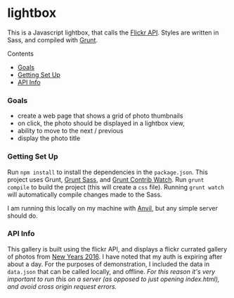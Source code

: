 # lightbox

This is a Javascript lightbox, that calls the [Flickr API](https://www.flickr.com/services/api/explore/flickr.photosets.getPhotos). Styles are written in Sass, and compiled with [Grunt](http://gruntjs.com/).

Contents
- [Goals](#goals)
- [Getting Set Up](#getting-set-up)
- [API Info](#API-info)

### Goals
 - create a web page that shows a grid of photo thumbnails
 - on click, the photo should be displayed in a lightbox view,  
 - ability to move to the next / previous 
 - display the photo title


### Getting Set Up

Run `npm install` to install the dependencies in the `package.json`. This project uses Grunt, [Grunt Sass](https://github.com/sindresorhus/grunt-sass), and [Grunt Contrib Watch](https://github.com/gruntjs/grunt-contrib-watch). Run `grunt compile` to build the project (this will create a `css` file). Running `grunt watch` will automatically compile changes made to the Sass.

I am running this locally on my machine with [Anvil](http://anvilformac.com/), but any simple server should do.

### API Info

This gallery is built using the flickr API, and displays a flickr currated gallery of photos from [New Years 2016](https://www.flickr.com/photos/flickr/galleries/72157663033498841/). I have noted that my auth is expiring after about a day. For the purposes of demonstration, I included the data in `data.json` that can be called locally, and offline. _For this reason it's very important to run this on a server (as opposed to just opening index.html), and avoid cross origin request errors._ 
